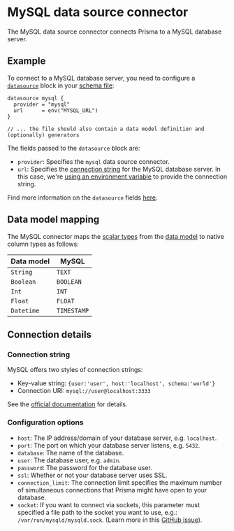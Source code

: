 # MySQL data source connector

The MySQL data source connector connects Prisma to a MySQL database server.

## Example

To connect to a MySQL database server, you need to configure a [`datasource`](../../prisma-schema-file.md#data-sources) block in your [schema file](../../prisma-schema-file.md):

```prisma
datasource mysql {
  provider = "mysql"
  url      = env("MYSQL_URL")
}

// ... the file should also contain a data model definition and (optionally) generators
```

The fields passed to the `datasource` block are:

- `provider`: Specifies the `mysql` data source connector.
- `url`: Specifies the [connection string](#connection-string) for the MySQL database server. In this case, we're [using an environment variable](../../prisma-schema-file.md#using-environment-variables) to provide the connection string.

Find more information on the `datasource` fields [here](../../prisma-schema-file.md#data-sources).

## Data model mapping

The MySQL connector maps the [scalar types](../../data-modeling.md#scalar-types) from the [data model](../../data-modeling.md) to native column types as follows:

| Data model  | MySQL  |
| -------- | --------- | 
| `String`   | `TEXT`      | 
| `Boolean`  | `BOOLEAN`   |
| `Int`      | `INT`   |
| `Float`    | `FLOAT`      |
| `Datetime` | `TIMESTAMP` |

## Connection details

### Connection string

MySQL offers two styles of connection strings:

- Key-value string: `{user:'user', host:'localhost', schema:'world'}`
- Connection URI: `mysql://user@localhost:3333`

See the [official documentation](https://dev.mysql.com/doc/refman/8.0/en/connecting-using-uri-or-key-value-pairs.html) for details.

### Configuration options

- `host`: The IP address/domain of your database server, e.g. `localhost`.
- `port`: The port on which your database server listens, e.g. `5432`.
- `database`: The name of the database. 
- `user`: The database user, e.g. `admin`.
- `password`: The password for the database user.
- `ssl`: Whether or not your database server uses SSL.
- `connection_limit`: The connection limit specifies the maximum number of simultaneous connections that Prisma might have open to your database.
- `socket`: If you want to connect via sockets, this parameter must specified a file path to the socket you want to use, e.g.: `/var/run/mysqld/mysqld.sock`. (Learn more in this [GitHub issue](https://github.com/prisma/prisma2/issues/525)).
